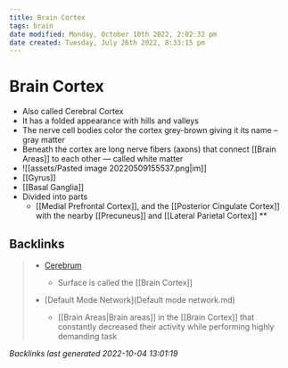 ```yaml
---
title: Brain Cortex
tags: brain
date modified: Monday, October 10th 2022, 2:02:32 pm
date created: Tuesday, July 26th 2022, 8:33:15 pm
---
```


# Brain Cortex
- Also called Cerebral Cortex
- It has a folded appearance with hills and valleys
- The nerve cell bodies color the cortex grey-brown giving it its name – gray matter
- Beneath the cortex are long nerve fibers (axons) that connect [[Brain Areas]] to each other — called white matter
- ![[assets/Pasted image 20220509155537.png|im]]
- [[Gyrus]]
- [[Basal Ganglia]]
- Divided into parts
	- [[Medial Prefrontal Cortex]], and the [[Posterior Cingulate Cortex]] with the nearby [[Precuneus]] and [[Lateral Parietal Cortex]]
**

## Backlinks
> - [Cerebrum](Cerebrum.md)
>   - Surface is called the [[Brain Cortex]]
>
> - [Default Mode Network](Default mode network.md)
>   - [[Brain Areas|Brain areas]] in the [[Brain Cortex]] that constantly decreased their activity while performing highly demanding task

_Backlinks last generated 2022-10-04 13:01:19_
